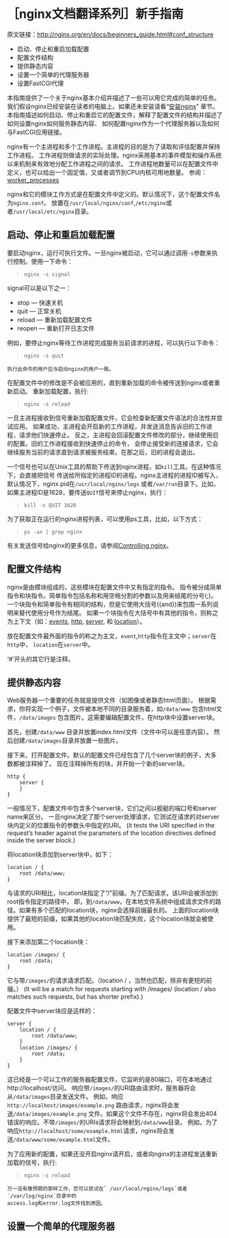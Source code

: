 # ［nginx文档翻译系列］新手指南
原文链接：http://nginx.org/en/docs/beginners_guide.html#conf_structure
+ 启动、停止和重启加载配置
+ 配置文件结构
+ 提供静态内容
+ 设置一个简单的代理服务器
+ 设置FastCGI代理

本指南提供了一个关于nginx基本介绍并描述了一些可以用它完成的简单的任务。
我们假设nginx已经安装在读者的电脑上。如果还未安装请看“[安装nginx](http://nginx.org/en/docs/install.html)”
章节。本指南描述如何启动、停止和重启它的配置文件，解释了配置文件的结构并描述了如何设置nginx如何服务静态内容、
如何配置nginx作为一个代理服务器以及如何与FastCGI应用链接。

nginx有一个主进程和多个工作进程。主进程的目的是为了读取和评估配置并保持工作进程。
工作进程则做请求的实际处理。nginx采用基本的事件模型和操作系统以来机制来有效地分配工作进程之间的请求。
工作进程地数量可以在配置文件中定义，也可以给出一个固定值，又或者调节到CPU内核可用地数量。
参阅：[worker_processes](http://nginx.org/en/docs/ngx_core_module.html#worker_processes)

nginx和它的模块工作方式是在配置文件中定义的。默认情况下，这个配置文件名为`nginx.conf`。
放置在`/usr/local/nginx/conf`,`/etc/nginx`或者`/usr/local/etc/nginx`目录。


## 启动、停止和重启加载配置
要启动nginx，运行可执行文件。一旦nginx被启动，它可以通过调用`-s`参数来执行控制。使用一下命令：
>`nginx -s signal`

signal可以是以下之一：

+ stop — 快速关机
+ quit — 正常关机
+ reload — 重新加载配置文件
+ reopen — 重新打开日志文件

例如，要停止nginx等待工作进程完成服务当前请求的进程，可以执行以下命令：
>`nginx -s quit`

```
执行此命令的用户应与启动nginx的用户一致。
```

在配置文件中的修改是不会被应用的，直到重新加载的命令被传送到nginx或者重新启动。
重新加载配置，执行:
>`nginx -s reload`

一旦主进程接收到信号重新加载配置文件，它会检查新配置文件语法的合法性并尝试应用。
如果成功，主进程会开启新的工作进程，并发送消息告诉旧的工作进程，请求他们快速停止。
反之，主进程会回滚配置文件修改的部分，继续使用旧的配置。旧的工作进程接收到快速停止的命令，
会停止接受新的连接请求，它会继续服务当前的请求直到请求被服务结束。在那之后，旧的进程会退出。


一个信号也可以在Unix工具的帮助下传送到nginx进程，如`kill`工具。在这种情况下，会直接把信号
传送给所指定的进程ID的进程。nginx主进程的进程ID被写入，默认情况下，nginx.pid在`/usr/local/nginx/logs`
或者`/var/run`目录下。比如，如果主进程ID是1628，要传送`QUIT`信号来停止nginx，执行：
>`kill -s QUIT 1628`


为了获取正在运行的nginx进程列表，可以使用ps工具，比如，以下方式：
>`ps -ax | grep nginx`

有关发送信号给nginx的更多信息，请参阅[Controlling nginx](http://nginx.org/en/docs/control.html)。

## 配置文件结构
nginx是由模块组成的，这些模块在配置文件中又有指定的指令。
指令被分成简单指令和块指令。简单指令包括名称和用空格分割的参数以及用来结尾的分号(;)。
一个块指令和简单指令有相同的结构，但是它使用大括号({and})来包围一系列说明来替代使用分号作为结尾。
如果一个块指令在大括号中有其他的指令，则称之为上下文（如：[events](http://nginx.org/en/docs/ngx_core_module.html#events),
 [http](http://nginx.org/en/docs/http/ngx_http_core_module.html#http),
 [server](http://nginx.org/en/docs/http/ngx_http_core_module.html#server), 
 和
 [location](http://nginx.org/en/docs/http/ngx_http_core_module.html#location)）。
 
放在配置文件最外面的指令的称之为主文，`event`,`http`指令在主文中；`server`在`http`中，
`location`在`server`中。

‘#’开头的其它行是注释。

## 提供静态内容
Web服务器一个重要的任务就是提供文件（如图像或者静态html页面）。
根据需求，你将实现一个例子，文件被本地不同的目录服务着，如`/data/www` 
包含html文件，`/data/images` 包含图片。这需要编辑配置文件，在http块中设置server块。

首先，创建`/data/www` 目录并放置index.html文件（文件中可以是任意内容）。
然后创建`/data/images`目录并放置一些图片。

接下来，打开配置文件。默认的配置文件已经包含了几个server块的例子，大多数都被注释掉了。
现在注释掉所有的块，并开始一个新的server块。
>
```
http {
    server {
    }
}
```

一般情况下，配置文件中包含多个server块，它们之间以舰艇的端口号和server name来区分。
一旦nginx决定了那个server处理请求，它测试在请求的对server块内定义的位置指令的参数头中指定的URI。
(it tests the URI specified in the request’s header against the parameters of the location directives defined inside the server block.)

将location块添加到server块中，如下：
>
```
location / {
    root /data/www;
}
```

与请求的URI相比，location块指定了“/”前缀。为了匹配请求，该URI会被添加到root指令指定的路径中，
即，到`/data/www`，在本地文件系统中组成请求文件的路径。如果有多个匹配的location块，nginx会选择前缀最长的。
上面的location块提供了最短的前缀，如果其他的location块匹配失败，这个location块就会被使用。

接下来添加第二个location块：
>
```
location /images/ {
    root /data;
}
```

它与带`/images/`的请求请求匹配。（location / ，当然也匹配，除非有更短的前缀。）
(It will be a match for requests starting with /images/ (location / also matches such requests, but has shorter prefix).)

配置文件中server块应是这样的：
>
```
server {
    location / {
        root /data/www;
    }
    location /images/ {
        root /data;
    }
}
```


这已经是一个可以工作的服务器配置文件，它监听的是80端口，可在本地通过http://localhost/访问。
响应带`/images/`的URI路由请求时，服务器将会从`/data/images`目录发送文件。
例如，响应 `http://localhost/images/example.png`  路由请求，nginx将会发送`/data/images/example.png`
文件。如果这个文件不存在，nginx将会发出404错误的响应。不带`/images/`的URIs请求将会映射到`/data/www`目录。
例如，为了响应`http://localhost/some/example.html`请求，nginx将会发送`/data/www/some/example.html`文件。

为了应用新的配置，如果还没开启nginx请开启，或者向nginx的主进程发送重新加载的信号，执行:

>`nginx -s reload`

```
万一没有像预期的那样工作，您可以尝试在` /usr/local/nginx/logs`或者`/var/log/nginx`目录中的
access.log和error.log文件找到原因。
```


## 设置一个简单的代理服务器



